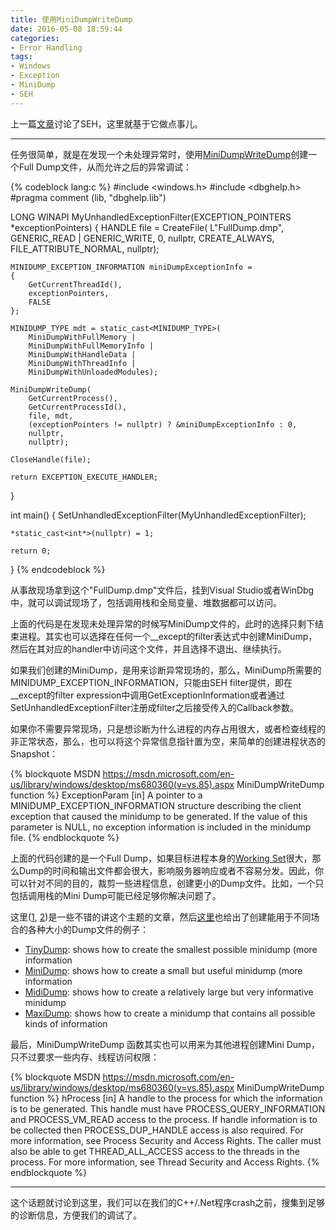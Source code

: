 ```yaml
---
title: 使用MiniDumpWriteDump
date: 2016-05-08 18:59:44
categories:
- Error Handling
tags:
- Windows
- Exception
- MiniDump
- SEH
---
```

上一篇[文章](http://blog.wbscan.com/2016/05/08/StructuredExceptionHandling/)讨论了SEH，这里就基于它做点事儿。
<!-- more -->
***
任务很简单，就是在发现一个未处理异常时，使用[MiniDumpWriteDump](https://msdn.microsoft.com/en-us/library/windows/desktop/ms680360%28v=vs.85%29.aspx)创建一个Full Dump文件，从而允许之后的异常调试：

{% codeblock lang:c %}
#include <windows.h>
#include <dbghelp.h>
#pragma comment (lib, "dbghelp.lib")

LONG WINAPI MyUnhandledExceptionFilter(EXCEPTION_POINTERS *exceptionPointers)
{
    HANDLE file = CreateFile(
        L"FullDump.dmp", 
        GENERIC_READ | GENERIC_WRITE,
        0, 
        nullptr, 
        CREATE_ALWAYS, 
        FILE_ATTRIBUTE_NORMAL, 
        nullptr);

    MINIDUMP_EXCEPTION_INFORMATION miniDumpExceptionInfo = 
    { 
        GetCurrentThreadId(), 
        exceptionPointers, 
        FALSE
    };

    MINIDUMP_TYPE mdt = static_cast<MINIDUMP_TYPE>(
        MiniDumpWithFullMemory |
        MiniDumpWithFullMemoryInfo |
        MiniDumpWithHandleData |
        MiniDumpWithThreadInfo |
        MiniDumpWithUnloadedModules);

    MiniDumpWriteDump(
        GetCurrentProcess(),
        GetCurrentProcessId(),
        file, mdt,
        (exceptionPointers != nullptr) ? &miniDumpExceptionInfo : 0,
        nullptr,
        nullptr);

    CloseHandle(file);

    return EXCEPTION_EXECUTE_HANDLER;
}

int main()
{
    SetUnhandledExceptionFilter(MyUnhandledExceptionFilter);

    *static_cast<int*>(nullptr) = 1;

    return 0;
}
{% endcodeblock %}

从事故现场拿到这个"FullDump.dmp"文件后，挂到Visual Studio或者WinDbg中，就可以调试现场了，包括调用栈和全局变量、堆数据都可以访问。

上面的代码是在发现未处理异常的时候写MiniDump文件的，此时的选择只剩下结束进程。其实也可以选择在任何一个__except的filter表达式中创建MiniDump，然后在其对应的handler中访问这个文件，并且选择不退出、继续执行。

如果我们创建的MiniDump，是用来诊断异常现场的，那么，MiniDump所需要的MINIDUMP_EXCEPTION_INFORMATION，只能由SEH filter提供，即在__except的filter expression中调用GetExceptionInformation或者通过SetUnhandledExceptionFilter注册成filter之后接受传入的Callback参数。

如果你不需要异常现场，只是想诊断为什么进程的内存占用很大，或者检查线程的非正常状态，那么，也可以将这个异常信息指针置为空，来简单的创建进程状态的Snapshot：

{% blockquote MSDN https://msdn.microsoft.com/en-us/library/windows/desktop/ms680360(v=vs.85).aspx MiniDumpWriteDump function %}
ExceptionParam [in]
A pointer to a MINIDUMP_EXCEPTION_INFORMATION structure describing the client exception that caused the minidump to be generated. If the value of this parameter is NULL, no exception information is included in the minidump file.
{% endblockquote %}


上面的代码创建的是一个Full Dump，如果目标进程本身的[Working Set](https://msdn.microsoft.com/en-us/library/windows/desktop/cc441804%28v=vs.85%29.aspx)很大，那么Dump的时间和输出文件都会很大，影响服务器响应或者不容易分发。因此，你可以针对不同的目的，裁剪一些进程信息，创建更小的Dump文件。比如，一个只包括调用栈的Mini Dump可能已经足够你解决问题了。

这里([1](http://www.debuginfo.com/articles/effminidumps.html), [2](http://www.debuginfo.com/articles/effminidumps2.html))是一些不错的讲这个主题的文章，然后[这里](http://www.debuginfo.com/examples/effmdmpexamples.html)也给出了创建能用于不同场合的各种大小的Dump文件的例子：

+ [TinyDump](http://www.debuginfo.com/examples/src/effminidumps/TinyDump.cpp): shows how to create the smallest possible minidump (more information
+ [MiniDump](http://www.debuginfo.com/examples/src/effminidumps/MiniDump.cpp): shows how to create a small but useful minidump (more information
+ [MidiDump](http://www.debuginfo.com/examples/src/effminidumps/MidiDump.cpp): shows how to create a relatively large but very informative minidump
+ [MaxiDump](http://www.debuginfo.com/examples/src/effminidumps/MaxiDump.cpp): shows how to create a minidump that contains all possible kinds of information


最后，MiniDumpWriteDump 函数其实也可以用来为其他进程创建Mini Dump，只不过要求一些内存、线程访问权限：

{% blockquote MSDN https://msdn.microsoft.com/en-us/library/windows/desktop/ms680360(v=vs.85).aspx MiniDumpWriteDump function %}
hProcess [in]
A handle to the process for which the information is to be generated.
This handle must have PROCESS_QUERY_INFORMATION and PROCESS_VM_READ access to the process. If handle information is to be collected then PROCESS_DUP_HANDLE access is also required. For more information, see Process Security and Access Rights. The caller must also be able to get THREAD_ALL_ACCESS access to the threads in the process. For more information, see Thread Security and Access Rights.
{% endblockquote %}
***
这个话题就讨论到这里，我们可以在我们的C++/.Net程序crash之前，搜集到足够的诊断信息，方便我们的调试了。